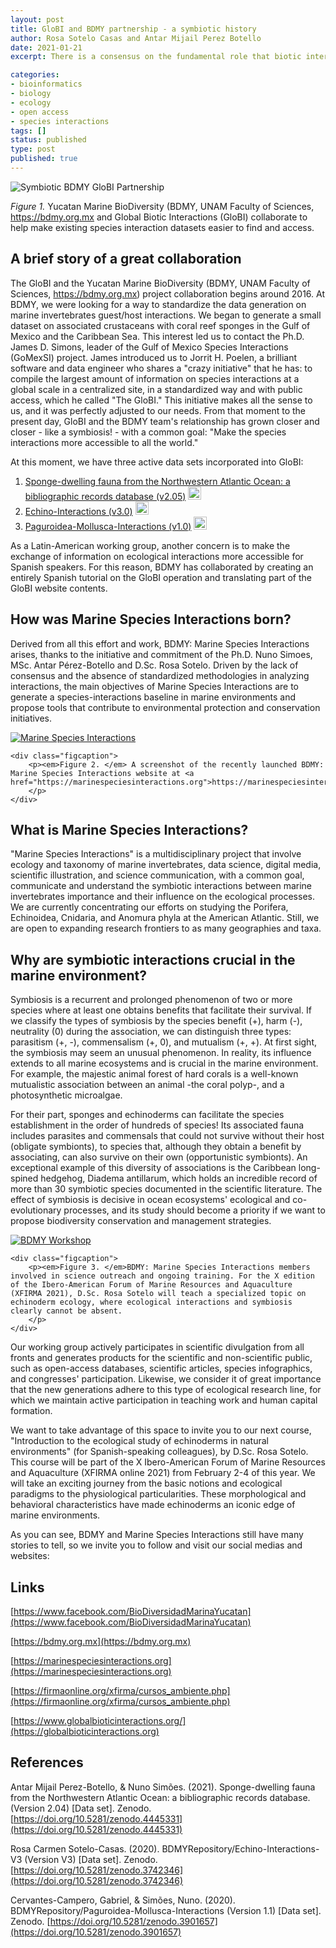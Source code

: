 ```yaml
---
layout: post
title: GloBI and BDMY partnership - a symbiotic history
author: Rosa Sotelo Casas and Antar Mijail Perez Botello
date: 2021-01-21
excerpt: There is a consensus on the fundamental role that biotic interactions have on ecological processes. However, when evaluating the relative importance of each type of interaction, the competition or predator/prey interaction takes all the credit, while symbiotic relationships pass for mere ecological curiosities. However, symbiosis is a frequent phenomenon in the marine environment mainly responsible for its actual structure. For this reason, it is necessary to develop comprehensive analytic methods, such as those set in the BDMY Marine Species Interactions project, and working together with the GloBI initiative. For more details go to this note.

categories:
- bioinformatics
- biology
- ecology
- open access
- species interactions
tags: []
status: published
type: post
published: true
---
```


<div class="figure figure-globi left">
    <img src="/assets/bdmy-collab-diagram.png" alt="Symbiotic BDMY GloBI Partnership"/>
    <div class="figcaption">
        <p><em>Figure 1. </em>Yucatan Marine BioDiversity (BDMY, UNAM Faculty of Sciences, <a href="https://bdmy.org.mx">https://bdmy.org.mx</a> and Global Biotic Interactions (GloBI) collaborate to help make existing species interaction datasets easier to find and access. 
        </p>
    </div>
</div>

## A brief story of a great collaboration

The GloBI and the Yucatan Marine BioDiversity (BDMY, UNAM Faculty of Sciences, <a href="https://bdmy.org.mx">https://bdmy.org.mx</a>) project collaboration begins around 2016. At BDMY, we were looking for a way to standardize the data generation on marine invertebrates guest/host interactions. We began to generate a small dataset on associated crustaceans with coral reef sponges in the Gulf of Mexico and the Caribbean Sea. This interest led us to contact the Ph.D. James D. Simons, leader of the Gulf of Mexico Species Interactions (GoMexSI) project. James introduced us to Jorrit H. Poelen, a brilliant software and data engineer who shares a "crazy initiative" that he has: to compile the largest amount of information on species interactions at a global scale in a centralized site, in a standardized way and with public access, which he called "The GloBI."
This initiative makes all the sense to us, and it was perfectly adjusted to our needs. From that moment to the present day, GloBI and the BDMY team's relationship has grown closer and closer - like a symbiosis! - with a common goal: "Make the species interactions more accessible to all the world."
 
At this moment, we have three active data sets incorporated into GloBI:
 
1. [Sponge-dwelling fauna from the Northwestern Atlantic Ocean: a bibliographic records database (v2.05)](#botello2021) <a href="https://www.globalbioticinteractions.org/?interactionType=ecologicallyRelatedTo&accordingTo=globi:BDMYRepository/Echino-Interactions&refutes=true&refutes=false"><img src="/assets/globi-small.svg" style="height: 1.5em;"/></a>
2. [Echino-Interactions (v3.0)](#casas2020) <a href="https://www.globalbioticinteractions.org/?interactionType=ecologicallyRelatedTo&accordingTo=globi:BDMYRepository/Sponge_Interactions&refutes=true&refutes=false"><img src="/assets/globi-small.svg" style="height: 1.5em;"/></a>
3. [Paguroidea-Mollusca-Interactions (v1.0)](#campero2020) <a href="https://www.globalbioticinteractions.org/?interactionType=ecologicallyRelatedTo&accordingTo=globi:BDMYRepository/Paguroidea-Mollusca-Interactions&refutes=true&refutes=false"><img src="/assets/globi-small.svg" style="height: 1.5em;"/></a>

 
As a Latin-American working group, another concern is to make the exchange of information on ecological interactions more accessible for Spanish speakers. For this reason, BDMY has collaborated by creating an entirely Spanish tutorial on the GloBI operation and translating part of the GloBI website contents.

## How was Marine Species Interactions born?

Derived from all this effort and work, BDMY: Marine Species Interactions arises, thanks to the initiative and commitment of the Ph.D. Nuno Simoes, MSc. Antar Pérez-Botello and D.Sc. Rosa Sotelo. Driven by the lack of consensus and the absence of standardized methodologies in analyzing interactions, the main objectives of Marine Species Interactions are to generate a species-interactions baseline in marine environments and propose tools that contribute to environmental protection and conservation initiatives.

<div class="figure figure-globi right">
    <a href="https://marinespeciesinteractions.org"><img src="/assets/bdmy-msi-website-en.png" alt="Marine Species Interactions"/></a>

    <div class="figcaption">
        <p><em>Figure 2. </em> A screenshot of the recently launched BDMY: Marine Species Interactions website at <a href="https://marinespeciesinteractions.org">https://marinespeciesinteractions.org</a>.
        </p>
    </div>
</div>


## What is Marine Species Interactions?

"Marine Species Interactions" is a multidisciplinary project that involve ecology and taxonomy of marine invertebrates, data science, digital media, scientific illustration, and science communication, with a common goal, communicate and understand the symbiotic interactions between marine invertebrates importance and their influence on the ecological processes. We are currently concentrating our efforts on studying the Porifera, Echinoidea, Cnidaria, and Anomura phyla at the American Atlantic. Still, we are open to expanding research frontiers to as many geographies and taxa.

## Why are symbiotic interactions crucial in the marine environment? 

Symbiosis is a recurrent and prolonged phenomenon of two or more species where at least one obtains benefits that facilitate their survival. If we classify the types of symbiosis by the species benefit (+), harm (-), neutrality (0) during the association, we can distinguish three types: parasitism (+, -), commensalism (+, 0), and mutualism (+, +). At first sight, the symbiosis may seem an unusual phenomenon. In reality, its influence extends to all marine ecosystems and is crucial in the marine environment. For example, the majestic animal forest of hard corals is a well-known mutualistic association between an animal -the coral polyp-, and a photosynthetic microalgae. 

For their part, sponges and echinoderms can facilitate the species establishment in the order of hundreds of species! Its associated fauna includes parasites and commensals that could not survive without their host (obligate symbionts), to species that, although they obtain a benefit by associating, can also survive on their own (opportunistic symbionts). An exceptional example of this diversity of associations is the Caribbean long-spined hedgehog, Diadema antillarum, which holds an incredible record of more than 30 symbiotic species documented in the scientific literature.
The effect of symbiosis is decisive in ocean ecosystems' ecological and co-evolutionary processes, and its study should become a priority if we want to propose biodiversity conservation and management strategies.

<div class="figure figure-globi left">
    <a href="https://firmaonline.org/xfirma/cursos_ambiente.php"><img src="/assets/bdmy-workshop.png" alt="BDMY Workshop"/></a>

    <div class="figcaption">
        <p><em>Figure 3. </em>BDMY: Marine Species Interactions members involved in science outreach and ongoing training. For the X edition of the Ibero-American Forum of Marine Resources and Aquaculture (XFIRMA 2021), D.Sc. Rosa Sotelo will teach a specialized topic on echinoderm ecology, where ecological interactions and symbiosis clearly cannot be absent.
        </p>
    </div>
</div>

Our working group actively participates in scientific divulgation from all fronts and generates products for the scientific and non-scientific public, such as open-access databases, scientific articles, species infographics, and congresses' participation. Likewise, we consider it of great importance that the new generations adhere to this type of ecological research line, for which we maintain active participation in teaching work and human capital formation.

We want to take advantage of this space to invite you to our next course, "Introduction to the ecological study of echinoderms in natural environments" (for Spanish-speaking colleagues), by D.Sc. Rosa Sotelo. This course will be part of the X Ibero-American Forum of Marine Resources and Aquaculture (XFIRMA online 2021) from February 2-4 of this year. We will take an exciting journey from the basic notions and ecological paradigms to the physiological particularities. These morphological and behavioral characteristics have made echinoderms an iconic edge of marine environments.

As you can see, BDMY and Marine Species Interactions still have many stories to tell, so we invite you to follow and visit our social medias and websites:

## Links 

[https://www.facebook.com/BioDiversidadMarinaYucatan](https://www.facebook.com/BioDiversidadMarinaYucatan)

[https://bdmy.org.mx](https://bdmy.org.mx)

[https://marinespeciesinteractions.org](https://marinespeciesinteractions.org)

[https://firmaonline.org/xfirma/cursos_ambiente.php](https://firmaonline.org/xfirma/cursos_ambiente.php)

[https://www.globalbioticinteractions.org/](https://globalbioticinteractions.org)

## References

<span id="botello2021">Antar Mijail Perez-Botello, & Nuno Simões. (2021). Sponge-dwelling fauna from the Northwestern Atlantic Ocean: a bibliographic records database. (Version 2.04) [Data set]. Zenodo. [https://doi.org/10.5281/zenodo.4445331](https://doi.org/10.5281/zenodo.4445331)</span>

<span id="casas2020">Rosa Carmen Sotelo-Casas. (2020). BDMYRepository/Echino-Interactions-V3 (Version V3) [Data set]. Zenodo. [https://doi.org/10.5281/zenodo.3742346](https://doi.org/10.5281/zenodo.3742346)</span>

<span id="campero2020">Cervantes-Campero, Gabriel, & Simões, Nuno. (2020). BDMYRepository/Paguroidea-Mollusca-Interactions (Version 1.1) [Data set]. Zenodo. [https://doi.org/10.5281/zenodo.3901657](https://doi.org/10.5281/zenodo.3901657)</span>

